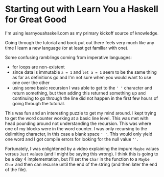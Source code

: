 # Starting out with Learn You a Haskell for Great Good
I'm using learnyouahaskell.com as my primary kickoff source of knowledge. 

Going through the tutorial and book put out there feels very much like any time I learn a new language (or at least get familiar with one). 

Some confusing ramblings coming from imperative languages:
* for loops are non-existent 
* since data is immutable `a = 1` and `let a = 1` seem to be the same thing as far as definitions go and I'm not sure when you would want to use one over the other
* using some basic recursion I was able to get to the `' '` character and return something, but then adding this returned something up and continuing to go through the line did not happen in the first few hours of going through the tutorial.

This was fun and an interesting puzzle to get my mind around. I kept trying to get the word counter working at a basic line level. This was met with head pounding around not understanding the recursion. This was where one of my blocks were in the word counter. I was only recursing to the delimiting character, in this case a blank space `' '`. This would only yield one word and I got compile errors for looking for the null value `''`. 

Fortunately, I was enlightened by a video explaining the impure `Maybe` values versus `Just` values (and I might be saying this wrong). I think this is going to be a day 4 implementation, but I'll set the `Char` in the function to a `Maybe Char` and then can recurse until the end of the string (and then later the end of the file).
